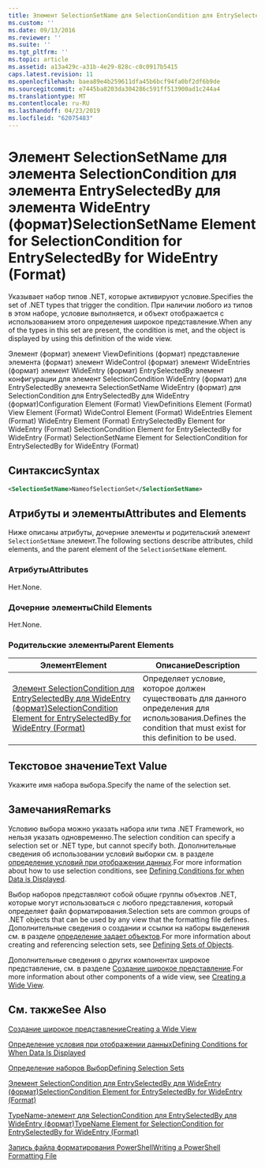 ```yaml
---
title: Элемент SelectionSetName для SelectionCondition для EntrySelectedBy для WideEntry (формат) | Документация Майкрософт
ms.custom: ''
ms.date: 09/13/2016
ms.reviewer: ''
ms.suite: ''
ms.tgt_pltfrm: ''
ms.topic: article
ms.assetid: a13a429c-a31b-4e29-828c-c0c0917b5415
caps.latest.revision: 11
ms.openlocfilehash: baea89e4b259611dfa45b6bcf94fa0bf2df6b9de
ms.sourcegitcommit: e7445ba8203da304286c591ff513900ad1c244a4
ms.translationtype: MT
ms.contentlocale: ru-RU
ms.lasthandoff: 04/23/2019
ms.locfileid: "62075483"
---
```

# <a name="selectionsetname-element-for-selectioncondition-for-entryselectedby-for-wideentry-format"></a><span data-ttu-id="376b3-102">Элемент SelectionSetName для элемента SelectionCondition для элемента EntrySelectedBy для элемента WideEntry (формат)</span><span class="sxs-lookup"><span data-stu-id="376b3-102">SelectionSetName Element for SelectionCondition for EntrySelectedBy for WideEntry (Format)</span></span>

<span data-ttu-id="376b3-103">Указывает набор типов .NET, которые активируют условие.</span><span class="sxs-lookup"><span data-stu-id="376b3-103">Specifies the set of .NET types that trigger the condition.</span></span> <span data-ttu-id="376b3-104">При наличии любого из типов в этом наборе, условие выполняется, и объект отображается с использованием этого определения широкое представление.</span><span class="sxs-lookup"><span data-stu-id="376b3-104">When any of the types in this set are present, the condition is met, and the object is displayed by using this definition of the wide view.</span></span>

<span data-ttu-id="376b3-105">Элемент (формат) элемент ViewDefinitions (формат) представление элемента (формат) элемент WideControl (формат) элемент WideEntries (формат) элемент WideEntry (формат) EntrySelectedBy элемент конфигурации для элемент SelectionCondition WideEntry (формат) для EntrySelectedBy элемента SelectionSetName WideEntry (формат) для SelectionCondition для EntrySelectedBy для WideEntry (формат)</span><span class="sxs-lookup"><span data-stu-id="376b3-105">Configuration Element (Format) ViewDefinitions Element (Format) View Element (Format) WideControl Element (Format) WideEntries Element (Format) WideEntry Element (Format) EntrySelectedBy Element for WideEntry (Format) SelectionCondition Element for EntrySelectedBy for WideEntry (Format) SelectionSetName Element for SelectionCondition for EntrySelectedBy for WideEntry (Format)</span></span>

## <a name="syntax"></a><span data-ttu-id="376b3-106">Синтаксис</span><span class="sxs-lookup"><span data-stu-id="376b3-106">Syntax</span></span>

```xml
<SelectionSetName>NameofSelectionSet</SelectionSetName>
```

## <a name="attributes-and-elements"></a><span data-ttu-id="376b3-107">Атрибуты и элементы</span><span class="sxs-lookup"><span data-stu-id="376b3-107">Attributes and Elements</span></span>

<span data-ttu-id="376b3-108">Ниже описаны атрибуты, дочерние элементы и родительский элемент `SelectionSetName` элемент.</span><span class="sxs-lookup"><span data-stu-id="376b3-108">The following sections describe attributes, child elements, and the parent element of the `SelectionSetName` element.</span></span>

### <a name="attributes"></a><span data-ttu-id="376b3-109">Атрибуты</span><span class="sxs-lookup"><span data-stu-id="376b3-109">Attributes</span></span>

<span data-ttu-id="376b3-110">Нет.</span><span class="sxs-lookup"><span data-stu-id="376b3-110">None.</span></span>

### <a name="child-elements"></a><span data-ttu-id="376b3-111">Дочерние элементы</span><span class="sxs-lookup"><span data-stu-id="376b3-111">Child Elements</span></span>

<span data-ttu-id="376b3-112">Нет.</span><span class="sxs-lookup"><span data-stu-id="376b3-112">None.</span></span>

### <a name="parent-elements"></a><span data-ttu-id="376b3-113">Родительские элементы</span><span class="sxs-lookup"><span data-stu-id="376b3-113">Parent Elements</span></span>

|<span data-ttu-id="376b3-114">Элемент</span><span class="sxs-lookup"><span data-stu-id="376b3-114">Element</span></span>|<span data-ttu-id="376b3-115">Описание</span><span class="sxs-lookup"><span data-stu-id="376b3-115">Description</span></span>|
|-------------|-----------------|
|[<span data-ttu-id="376b3-116">Элемент SelectionCondition для EntrySelectedBy для WideEntry (формат)</span><span class="sxs-lookup"><span data-stu-id="376b3-116">SelectionCondition Element for EntrySelectedBy for WideEntry (Format)</span></span>](./selectioncondition-element-for-entryselectedby-for-widecontrol-format.md)|<span data-ttu-id="376b3-117">Определяет условие, которое должен существовать для данного определения для использования.</span><span class="sxs-lookup"><span data-stu-id="376b3-117">Defines the condition that must exist for this definition to be used.</span></span>|

## <a name="text-value"></a><span data-ttu-id="376b3-118">Текстовое значение</span><span class="sxs-lookup"><span data-stu-id="376b3-118">Text Value</span></span>

<span data-ttu-id="376b3-119">Укажите имя набора выбора.</span><span class="sxs-lookup"><span data-stu-id="376b3-119">Specify the name of the selection set.</span></span>

## <a name="remarks"></a><span data-ttu-id="376b3-120">Замечания</span><span class="sxs-lookup"><span data-stu-id="376b3-120">Remarks</span></span>

<span data-ttu-id="376b3-121">Условию выбора можно указать набора или типа .NET Framework, но нельзя указать одновременно.</span><span class="sxs-lookup"><span data-stu-id="376b3-121">The selection condition can specify a selection set or .NET type, but cannot specify both.</span></span> <span data-ttu-id="376b3-122">Дополнительные сведения об использовании условий выборки см. в разделе [определение условий при отображении данных](./defining-conditions-for-displaying-data.md).</span><span class="sxs-lookup"><span data-stu-id="376b3-122">For more information about how to use selection conditions, see [Defining Conditions for when Data is Displayed](./defining-conditions-for-displaying-data.md).</span></span>

<span data-ttu-id="376b3-123">Выбор наборов представляют собой общие группы объектов .NET, которые могут использоваться с любого представления, который определяет файл форматирования.</span><span class="sxs-lookup"><span data-stu-id="376b3-123">Selection sets are common groups of .NET objects that can be used by any view that the formatting file defines.</span></span> <span data-ttu-id="376b3-124">Дополнительные сведения о создании и ссылки на наборы выделения см. в разделе [определение задает объектов](./defining-selection-sets.md).</span><span class="sxs-lookup"><span data-stu-id="376b3-124">For more information about creating and referencing selection sets, see [Defining Sets of Objects](./defining-selection-sets.md).</span></span>

<span data-ttu-id="376b3-125">Дополнительные сведения о других компонентах широкое представление, см. в разделе [Создание широкое представление](./creating-a-wide-view.md).</span><span class="sxs-lookup"><span data-stu-id="376b3-125">For more information about other components of a wide view, see [Creating a Wide View](./creating-a-wide-view.md).</span></span>

## <a name="see-also"></a><span data-ttu-id="376b3-126">См. также</span><span class="sxs-lookup"><span data-stu-id="376b3-126">See Also</span></span>

[<span data-ttu-id="376b3-127">Создание широкое представление</span><span class="sxs-lookup"><span data-stu-id="376b3-127">Creating a Wide View</span></span>](./creating-a-wide-view.md)

[<span data-ttu-id="376b3-128">Определение условия при отображении данных</span><span class="sxs-lookup"><span data-stu-id="376b3-128">Defining Conditions for When Data Is Displayed</span></span>](./defining-conditions-for-displaying-data.md)

[<span data-ttu-id="376b3-129">Определение наборов Выбор</span><span class="sxs-lookup"><span data-stu-id="376b3-129">Defining Selection Sets</span></span>](./defining-selection-sets.md)

[<span data-ttu-id="376b3-130">Элемент SelectionCondition для EntrySelectedBy для WideEntry (формат)</span><span class="sxs-lookup"><span data-stu-id="376b3-130">SelectionCondition Element for EntrySelectedBy for WideEntry (Format)</span></span>](./selectioncondition-element-for-entryselectedby-for-widecontrol-format.md)

[<span data-ttu-id="376b3-131">TypeName-элемент для SelectionCondition для EntrySelectedBy для WideEntry (формат)</span><span class="sxs-lookup"><span data-stu-id="376b3-131">TypeName Element for SelectionCondition for EntrySelectedBy for WideEntry (Format)</span></span>](./typename-element-for-selectioncondition-for-entryselectedby-for-widecontrol-format.md)

[<span data-ttu-id="376b3-132">Запись файла форматирования PowerShell</span><span class="sxs-lookup"><span data-stu-id="376b3-132">Writing a PowerShell Formatting File</span></span>](./writing-a-powershell-formatting-file.md)
